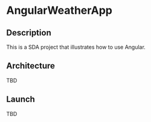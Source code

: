 # AngularWeatherApp

## Description
This is a SDA project that illustrates how to use Angular.

## Architecture
TBD

## Launch
TBD
